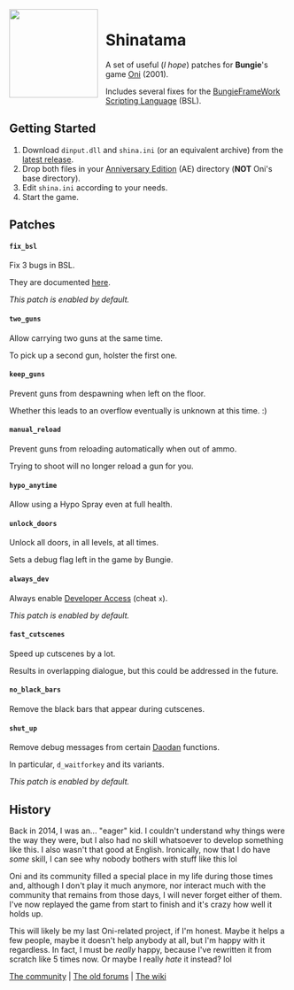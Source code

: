 <img src="https://wiki.oni2.net/w/images/0/05/TXMPSHINlistening.png" align="left" width="160" style="margin-right: 1em"/>

# Shinatama

A set of useful (*I hope*) patches for **Bungie**'s game [Oni] (2001).

Includes several fixes for the [BungieFrameWork Scripting Language] (BSL).

[Oni]: https://wiki.oni2.net/Main_Page

[BungieFrameWork Scripting Language]: https://wiki.oni2.net/BSL:BFW_Scripting_Language


## Getting Started

1. Download `dinput.dll` and `shina.ini` (or an equivalent archive) from the [latest release].
1. Drop both files in your [Anniversary Edition] (AE) directory (**NOT** Oni's base directory).
1. Edit `shina.ini` according to your needs.
1. Start the game.

[latest release]: https://github.com/lewdum/shinatama/releases/latest

[Anniversary Edition]: https://wiki.oni2.net/Anniversary_Edition


## Patches

#### `fix_bsl`

Fix 3 bugs in BSL.

They are documented [here].

*This patch is enabled by default.*

[here]: https://lewdum.notion.site/Assorted-BSL-Fixes-13263d6ca8e84538829a07ad4d318085

#### `two_guns`

Allow carrying two guns at the same time.

To pick up a second gun, holster the first one.

#### `keep_guns`

Prevent guns from despawning when left on the floor.

Whether this leads to an overflow eventually is unknown at this time. :)

#### `manual_reload`

Prevent guns from reloading automatically when out of ammo.

Trying to shoot will no longer reload a gun for you.

#### `hypo_anytime`

Allow using a Hypo Spray even at full health.

#### `unlock_doors`

Unlock all doors, in all levels, at all times.

Sets a debug flag left in the game by Bungie.

#### `always_dev`

Always enable [Developer Access] (cheat `x`).

*This patch is enabled by default.*

[Developer Access]: https://wiki.oni2.net/Developer_Mode

#### `fast_cutscenes`

Speed up cutscenes by a lot.

Results in overlapping dialogue, but this could be addressed in the future.

#### `no_black_bars`

Remove the black bars that appear during cutscenes.

#### `shut_up`

Remove debug messages from certain [Daodan] functions.

In particular, `d_waitforkey` and its variants.

*This patch is enabled by default.*

[Daodan]: https://wiki.oni2.net/Daodan_DLL


## History

Back in 2014, I was an... "eager" kid. I couldn't understand why things were the
way they were, but I also had no skill whatsoever to develop something like
this. I also wasn't that good at English. Ironically, now that I do have *some*
skill, I can see why nobody bothers with stuff like this lol

Oni and its community filled a special place in my life during those times and,
although I don't play it much anymore, nor interact much with the community that
remains from those days, I will never forget either of them. I've now replayed
the game from start to finish and it's crazy how well it holds up.

This will likely be my last Oni-related project, if I'm honest. Maybe it helps
a few people, maybe it doesn't help anybody at all, but I'm happy with it
regardless. In fact, I must be *really* happy, because I've rewritten it from
scratch like 5 times now. Or maybe I really *hate* it instead? lol

[The community](https://discord.gg/s7XSzJgUch) | [The old forums](http://oni.bungie.org/forum/) | [The wiki](https://wiki.oni2.net/Main_Page)
